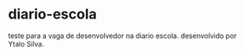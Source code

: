 # diario-escola

teste para a vaga de desenvolvedor na diario escola.
desenvolvido por Ytalo Silva.
